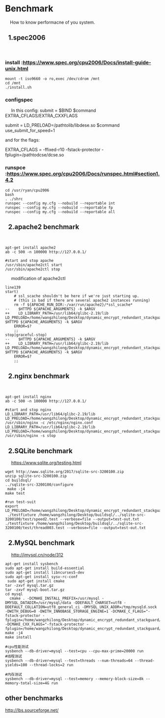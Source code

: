 # Benchmark
&nbsp;&nbsp;&nbsp;&nbsp;How to know performacne of you system.

## &nbsp;&nbsp;1.spec2006
&nbsp;&nbsp;&nbsp;&nbsp;   
### install :https://www.spec.org/cpu2006/Docs/install-guide-unix.html
  ```shell
  mount -t iso9660 -o ro,exec /dev/cdrom /mnt
  cd /mnt
  ./install.sh
  ```  
### configspec 
&nbsp;&nbsp;&nbsp;&nbsp;  In this config:
submit = $BIND $command
EXTRA_CFLAGS/EXTRA_CXXFLAGS


submit = LD_PRELOAD=/pathtolib/libdese.so $command
use_submit_for_speed=1

and for the flags:

EXTRA_CFLAGS       = -ffixed-r10 -fstack-protector -fplugin=/pathtodcse/dcse.so


### runspce :https://www.spec.org/cpu2006/Docs/runspec.html#section1.4.2
  ```shell
  cd /usr/ryan/cpu2006
  bash
  . ./shrc
  runspec --config my.cfg --nobuild --reportable int
  runspec --config my.cfg --nobuild --reportable fp
  runspec --config my.cfg --nobuild --reportable all
  ```
## &nbsp;&nbsp;2.apache2 benchmark
&nbsp;&nbsp;&nbsp;&nbsp;   
  ```shell
  apt-get install apache2
  ab -c 500 -n 100000 http://127.0.0.1/
  
  #start and stop apache
  /usr/sbin/apache2ctl start
  /usr/sbin/apache2ctl stop
  ```   
&nbsp;&nbsp;&nbsp;&nbsp; modification of apache2ctl
  ```shell
line139
start)
      # ssl_scache shouldn't be here if we're just starting up.
      # (this is bad if there are several apache2 instances running)
      rm -f ${APACHE_RUN_DIR:-/var/run/apache2}/*ssl_scache*
--    $HTTPD ${APACHE_ARGUMENTS} -k $ARGV
++    LD_LIBRARY_PATH=/usr/lib64/glibc-2.19/lib LD_PRELOAD=/home/wangzhilong/Desktop/dynamic_encrypt_redundant_stackguard/libredundantguard.so $HTTPD ${APACHE_ARGUMENTS} -k $ARGV
      ERROR=$?
      ;;
  stop|graceful-stop)
--    $HTTPD ${APACHE_ARGUMENTS} -k $ARGV
++    LD_LIBRARY_PATH=/usr/lib64/glibc-2.19/lib LD_PRELOAD=/home/wangzhilong/Desktop/dynamic_encrypt_redundant_stackguard/libredundantguard.so $HTTPD ${APACHE_ARGUMENTS} -k $ARGV
      ERROR=$?
      ;;
  ```  
  
  
## &nbsp;&nbsp;2.nginx benchmark
&nbsp;&nbsp;&nbsp;&nbsp;   
  ```shell
  apt-get install nginx
  ab -c 500 -n 100000 http://127.0.0.1/
  
  #start and stop nginx
  LD_LIBRARY_PATH=/usr/lib64/glibc-2.19/lib LD_PRELOAD=/home/wangzhilong/Desktop/dynamic_encrypt_redundant_stackguard/libredundantguard.so /usr/sbin/nginx -c /etc/nginx/nginx.conf
  LD_LIBRARY_PATH=/usr/lib64/glibc-2.19/lib LD_PRELOAD=/home/wangzhilong/Desktop/dynamic_encrypt_redundant_stackguard/libredundantguard.so /usr/sbin/nginx -s stop
  ```

## &nbsp;&nbsp;2.SQLite benchmark
&nbsp;&nbsp;&nbsp;&nbsp;   https://www.sqlite.org/testing.html
  ```shell
  wget http://www.sqlite.org/2017/sqlite-src-3200100.zip
  unzip sqlite-src-3200100.zip
  cd buildsql/
  ../sqlite-src-3200100/configure
  make -j4
  make test
  
  #run test-suit
  export LD_PRELOAD=/home/wangzhilong/Desktop/dynamic_encrypt_redundant_stackguard/libredundantguard.so
  ./testfixture /home/wangzhilong/Desktop/buildsql/../sqlite-src-3200100/test/speed2.test --verbose=file --output=test-out.txt
  ./testfixture /home/wangzhilong/Desktop/buildsql/../sqlite-src-3200100/test/thread003.test --verbose=file --output=test-out.txt
  ```

## &nbsp;&nbsp;2.MySQL benchmark 
&nbsp;&nbsp;&nbsp;&nbsp; http://imysql.cn/node/312
  ```shell
  apt-get install sysbench
  sudo apt-get install build-essential  
  sudo apt-get install libncurses5-dev  
  sudo apt-get install sysv-rc-conf  
  sudo apt-get install cmake
  tar -zxvf mysql.tar.gz
  tar -zxvf mysql-boot.tar.gz
  cd mysql
    cmake . -DCMAKE_INSTALL_PREFIX=/usr/mysql -DMYSQL_DATADIR=/usr/mysql/data -DDEFAULT_CHARSET=utf8 -DDEFAULT_COLLATION=utf8_general_ci -DMYSQL_UNIX_ADDR=/tmp/mysqld.sock -DWITH_DEBUG=0 -DWITH_INNOBASE_STORAGE_ENGINE=1 -DCMAKE_C_FLAGS="-fstack-protector -fplugin=/home/wangzhilong/Desktop/dynamic_encrypt_redundant_stackguard/dynencryptredundantguard.so" -DCMAKE_CXX_FLAGS="-fstack-protector -fplugin=/home/wangzhilong/Desktop/dynamic_encrypt_redundant_stackguard/dynencryptredundantguard.so"
  make -j4
  make install

  #cpu性能测试
  sysbench --db-driver=mysql --test=cpu --cpu-max-prime=20000 run
  #线程测试
  sysbench --db-driver=mysql --test=threads --num-threads=64 --thread-yields=100 --thread-locks=2 run
  
  #内存测试
  sysbench --db-driver=mysql --test=memory --memory-block-size=8k --memory-total-size=4G run
  
  ```
  
## other benchmarks
http://lbs.sourceforge.net/
